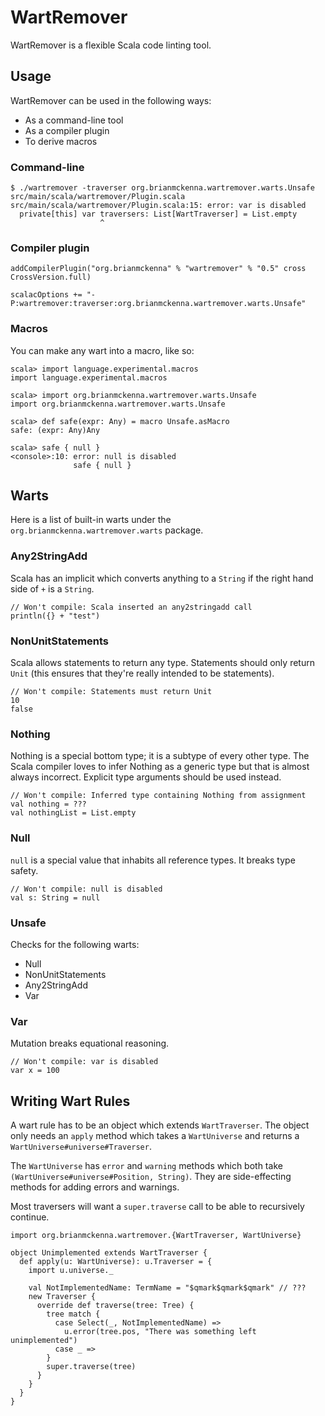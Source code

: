 # WartRemover

WartRemover is a flexible Scala code linting tool.

## Usage

WartRemover can be used in the following ways:

* As a command-line tool
* As a compiler plugin
* To derive macros

### Command-line

    $ ./wartremover -traverser org.brianmckenna.wartremover.warts.Unsafe src/main/scala/wartremover/Plugin.scala
    src/main/scala/wartremover/Plugin.scala:15: error: var is disabled
      private[this] var traversers: List[WartTraverser] = List.empty
                        ^

### Compiler plugin

    addCompilerPlugin("org.brianmckenna" % "wartremover" % "0.5" cross CrossVersion.full)

    scalacOptions += "-P:wartremover:traverser:org.brianmckenna.wartremover.warts.Unsafe"

### Macros

You can make any wart into a macro, like so:

    scala> import language.experimental.macros
    import language.experimental.macros

    scala> import org.brianmckenna.wartremover.warts.Unsafe
    import org.brianmckenna.wartremover.warts.Unsafe

    scala> def safe(expr: Any) = macro Unsafe.asMacro
    safe: (expr: Any)Any

    scala> safe { null }
    <console>:10: error: null is disabled
                  safe { null }

## Warts

Here is a list of built-in warts under the
`org.brianmckenna.wartremover.warts` package.

### Any2StringAdd

Scala has an implicit which converts anything to a `String` if the
right hand side of `+` is a `String`.

    // Won't compile: Scala inserted an any2stringadd call
    println({} + "test")

### NonUnitStatements

Scala allows statements to return any type. Statements should only
return `Unit` (this ensures that they're really intended to be
statements).

    // Won't compile: Statements must return Unit
    10
    false

### Nothing

Nothing is a special bottom type; it is a subtype of every other
type. The Scala compiler loves to infer Nothing as a generic type but
that is almost always incorrect. Explicit type arguments should be
used instead.

    // Won't compile: Inferred type containing Nothing from assignment
    val nothing = ???
    val nothingList = List.empty

### Null

`null` is a special value that inhabits all reference types. It breaks
type safety.

    // Won't compile: null is disabled
    val s: String = null

### Unsafe

Checks for the following warts:

* Null
* NonUnitStatements
* Any2StringAdd
* Var

### Var

Mutation breaks equational reasoning.

    // Won't compile: var is disabled
    var x = 100

## Writing Wart Rules

A wart rule has to be an object which extends `WartTraverser`. The
object only needs an `apply` method which takes a `WartUniverse` and
returns a `WartUniverse#universe#Traverser`.

The `WartUniverse` has `error` and `warning` methods which both take
`(WartUniverse#universe#Position, String)`. They are side-effecting
methods for adding errors and warnings.

Most traversers will want a `super.traverse` call to be able to
recursively continue.

    import org.brianmckenna.wartremover.{WartTraverser, WartUniverse}

    object Unimplemented extends WartTraverser {
      def apply(u: WartUniverse): u.Traverser = {
        import u.universe._

        val NotImplementedName: TermName = "$qmark$qmark$qmark" // ???
        new Traverser {
          override def traverse(tree: Tree) {
            tree match {
              case Select(_, NotImplementedName) =>
                u.error(tree.pos, "There was something left unimplemented")
              case _ =>
            }
            super.traverse(tree)
          }
        }
      }
    }
